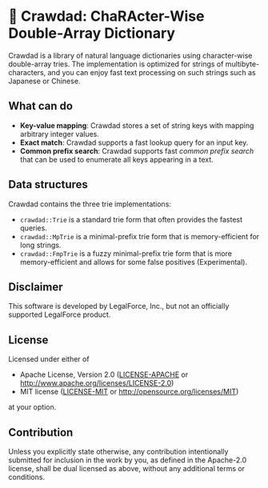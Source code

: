 # 🦞 Crawdad: ChaRActer-Wise Double-Array Dictionary

Crawdad is a library of natural language dictionaries using character-wise double-array tries.
The implementation is optimized for strings of multibyte-characters,
and you can enjoy fast text processing on such strings such as Japanese or Chinese.

## What can do

- **Key-value mapping**: Crawdad stores a set of string keys with mapping arbitrary integer values.
- **Exact match**: Crawdad supports a fast lookup query for an input key.
- **Common prefix search**: Crawdad supports fast *common prefix search* that can be used to enumerate all keys appearing in a text.

## Data structures

Crawdad contains the three trie implementations:

- `crawdad::Trie` is a standard trie form that often provides the fastest queries.
- `crawdad::MpTrie` is a minimal-prefix trie form that is memory-efficient for long strings. 
- `crawdad::FmpTrie` is a fuzzy minimal-prefix trie form that is more memory-efficient and allows for some false positives (Experimental).

## Disclaimer

This software is developed by LegalForce, Inc.,
but not an officially supported LegalForce product.

## License

Licensed under either of

 * Apache License, Version 2.0
   ([LICENSE-APACHE](LICENSE-APACHE) or http://www.apache.org/licenses/LICENSE-2.0)
 * MIT license
   ([LICENSE-MIT](LICENSE-MIT) or http://opensource.org/licenses/MIT)

at your option.

## Contribution

Unless you explicitly state otherwise, any contribution intentionally submitted
for inclusion in the work by you, as defined in the Apache-2.0 license, shall be
dual licensed as above, without any additional terms or conditions.
